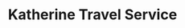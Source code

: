 ---
title: "Katherine Travel Service"
url: /vancouver/katherine-travel-service/
shop: travel agency
---